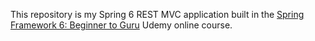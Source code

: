 This repository is my Spring 6 REST MVC application built in the [Spring Framework 6: Beginner to Guru](https://www.udemy.com/course/spring-framework-6-beginner-to-guru/?kw=spring+6&src=sac) Udemy online course.